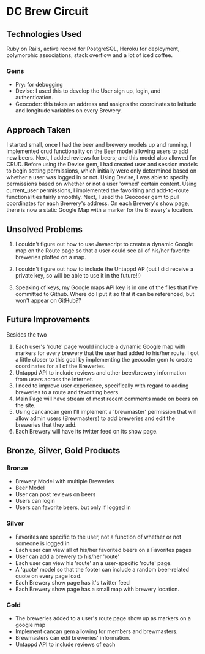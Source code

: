 # DC Brew Circuit

## Technologies Used
Ruby on Rails, active record for PostgreSQL, Heroku for deployment, polymorphic associations, stack overflow and a lot of iced coffee.

<!-- NHO: Local Setup?  -->

### Gems
* Pry: for debugging
* Devise: I used this to develop the User sign up, login, and authentication.
* Geocoder: this takes an address and assigns the coordinates to latitude and longitude variables on every Brewery.


## Approach Taken
I started small, once I had the beer and brewery models up and running, I implemented crud functionality on the Beer model allowing users to add new beers. Next, I added reviews for beers; and this model also allowed for CRUD. Before using the Devise gem, I had created user and session models to begin setting permissions, which initially were only determined based on whether a user was logged in or not. Using Devise, I was able to specify permissions based on whether or not a user 'owned' certain content. Using current_user permissions, I implemented the favoriting and add-to-route functionalities fairly smoothly. Next, I used the Geocoder gem to pull coordinates for each Brewery's address. On each Brewery's show page, there is now a static Google Map with a marker for the Brewery's location.

## Unsolved Problems
  <!-- NHO: you need to render your "route" data as JSON, then use that data in the view   -->
  1. I couldn't figure out how to use Javascript to create a dynamic Google map on the Route page so that a user could see all of his/her favorite breweries plotted on a map.
  <!-- NHO: In the future you could use it to pull data for any beer / brewery added, maybe as a model method in an after_create  -->
  2. I couldn't figure out how to include the Untappd AP (but I did receive a private key, so will be able to use it in the future!!)
  <!-- NHO: look into figaro!  -->
  3. Speaking of keys, my Google maps API key is in one of the files that I've committed to Github. Where do I put it so that it can be referenced, but won't appear on GitHub??

## Future Improvements
Besides the two
  1. Each user's 'route' page would include a dynamic Google map with markers for every brewery that the user had added to his/her route. I got a little closer to this goal by implementing the geocoder gem to create coordinates for all of the Breweries.
  2. Untappd API to include reviews and other beer/brewery information from users across the internet.
  3. I need to improve user experience, specifically with regard to adding breweries to a route and favoriting beers.
  4. Main Page will have stream of most recent comments made on beers on the site.
  5. Using cancancan gem I'll implement a 'brewmaster' permission that will allow admin users (Brewmasters) to add breweries and edit the breweries that they add.
  6. Each Brewery will have its twitter feed on its show page.


## Bronze, Silver, Gold Products
### Bronze
* Brewery Model with multiple Breweries
* Beer Model
* User can post reviews on beers
* Users can login
* Users can favorite beers, but only if logged in

### Silver
* Favorites are specific to the user, not a function of whether or not someone is logged in
* Each user can view all of his/her favorited beers on a Favorites pages
* User can add a brewery to his/her 'route'
* Each user can view his 'route' an a user-specific 'route' page.
* A 'quote' model so that the footer can include a random beer-related quote on every page load.
* Each Brewery show page has it's twitter feed
* Each Brewery show page has a small map with brewery location.

### Gold
* The breweries added to a user's route page show up as markers on a google map
* Implement cancan gem allowing for members and brewmasters.
* Brewmasters can edit breweries' information.
* Untappd API to include reviews of each

